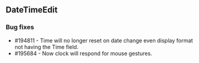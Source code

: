 ## DateTimeEdit

### Bug fixes

* \#194811 - Time will no longer reset on date change even display format not having the Time field.
* \#195684 - Now clock will respond for mouse gestures.